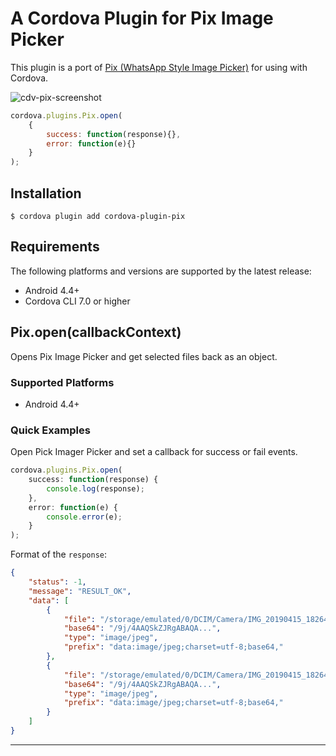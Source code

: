 # A Cordova Plugin for Pix Image Picker

This plugin is a port of [Pix (WhatsApp Style Image Picker)](https://github.com/akshay2211/PixImagePicker) for using with Cordova.

![cdv-pix-screenshot](https://i.imgur.com/viYvm8S.gif)

```js
cordova.plugins.Pix.open(
    {
        success: function(response){},
        error: function(e){}        
    }
);
```

## Installation

```shell
$ cordova plugin add cordova-plugin-pix
```

## Requirements

The following platforms and versions are supported by the latest release:

- Android 4.4+
- Cordova CLI 7.0 or higher

## Pix.open(callbackContext)

Opens Pix Image Picker and get selected files back as an object.

### Supported Platforms

- Android 4.4+

### Quick Examples

Open Pick Imager Picker and set a callback for success or fail events.

```js
cordova.plugins.Pix.open(
    success: function(response) {
        console.log(response);
    },
    error: function(e) {
        console.error(e);
    }
);
```

Format of the `response`:

```json
{
    "status": -1,
    "message": "RESULT_OK",
    "data": [
        {
            "file": "/storage/emulated/0/DCIM/Camera/IMG_20190415_182649.jpg",
            "base64": "/9j/4AAQSkZJRgABAQA...",
            "type": "image/jpeg",
            "prefix": "data:image/jpeg;charset=utf-8;base64,"
        }, 
        {
            "file": "/storage/emulated/0/DCIM/Camera/IMG_20190415_182644.jpg",
            "base64": "/9j/4AAQSkZJRgABAQA...",
            "type": "image/jpeg",
            "prefix": "data:image/jpeg;charset=utf-8;base64,"
        }
    ]
}

```

---
